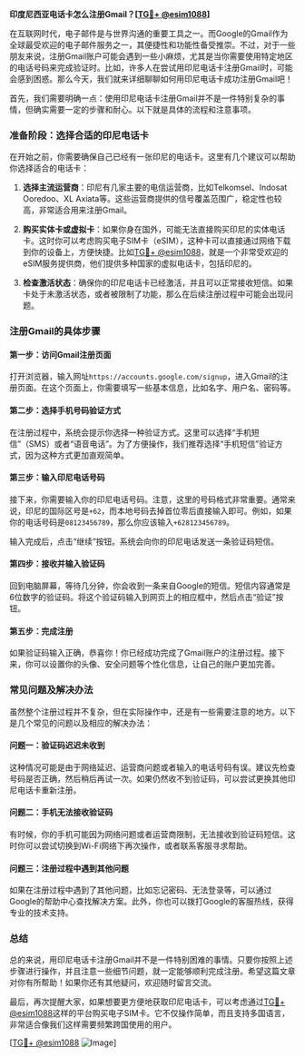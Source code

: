 **印度尼西亚电话卡怎么注册Gmail？[[TG💪+ @esim1088](https://t.me/s/esim1088)]**

在互联网时代，电子邮件是与世界沟通的重要工具之一。而Google的Gmail作为全球最受欢迎的电子邮件服务之一，其便捷性和功能性备受推崇。不过，对于一些朋友来说，注册Gmail账户可能会遇到一些小麻烦，尤其是当你需要使用特定地区的电话号码来完成验证时。比如，许多人在尝试用印尼电话卡注册Gmail时，可能会感到困惑。那么今天，我们就来详细聊聊如何用印尼电话卡成功注册Gmail吧！

首先，我们需要明确一点：使用印尼电话卡注册Gmail并不是一件特别复杂的事情，但确实需要一定的步骤和耐心。以下就是具体的流程和注意事项。

### **准备阶段：选择合适的印尼电话卡**

在开始之前，你需要确保自己已经有一张印尼的电话卡。这里有几个建议可以帮助你选择适合的电话卡：

1. **选择主流运营商**：印尼有几家主要的电信运营商，比如Telkomsel、Indosat Ooredoo、XL Axiata等。这些运营商提供的信号覆盖范围广，稳定性也较高，非常适合用来注册Gmail。
   
2. **购买实体卡或虚拟卡**：如果你身在国外，可能无法直接购买印尼的实体电话卡。这时你可以考虑购买电子SIM卡（eSIM），这种卡可以直接通过网络下载到你的设备上，方便快捷。比如[TG💪+ @esim1088](https://t.me/s/esim1088)，就是一个非常受欢迎的eSIM服务提供商，他们提供多种国家的虚拟电话卡，包括印尼的。

3. **检查激活状态**：确保你的印尼电话卡已经激活，并且可以正常接收短信。如果卡处于未激活状态，或者被限制了功能，那么在后续注册过程中可能会出现问题。

### **注册Gmail的具体步骤**

#### **第一步：访问Gmail注册页面**

打开浏览器，输入网址`https://accounts.google.com/signup`，进入Gmail的注册页面。在这个页面上，你需要填写一些基本信息，比如名字、用户名、密码等。

#### **第二步：选择手机号码验证方式**

在注册过程中，系统会提示你选择一种验证方式。这里可以选择“手机短信”（SMS）或者“语音电话”。为了方便操作，我们推荐选择“手机短信”验证方式，因为这种方式更加直观简单。

#### **第三步：输入印尼电话号码**

接下来，你需要输入你的印尼电话号码。注意，这里的号码格式非常重要。通常来说，印尼的国际区号是`+62`，而本地号码去掉首位零后直接输入即可。例如，如果你的电话号码是`08123456789`，那么你应该输入`+628123456789`。

输入完成后，点击“继续”按钮。系统会向你的印尼电话发送一条验证码短信。

#### **第四步：接收并输入验证码**

回到电脑屏幕，等待几分钟，你会收到一条来自Google的短信。短信内容通常是6位数字的验证码。将这个验证码输入到网页上的相应框中，然后点击“验证”按钮。

#### **第五步：完成注册**

如果验证码输入正确，恭喜你！你已经成功完成了Gmail账户的注册过程。接下来，你可以设置你的头像、安全问题等个性化信息，让自己的账户更加完善。

### **常见问题及解决办法**

虽然整个注册过程并不复杂，但在实际操作中，还是有一些需要注意的地方。以下是几个常见的问题以及相应的解决办法：

#### **问题一：验证码迟迟未收到**

这种情况可能是由于网络延迟、运营商问题或者输入的电话号码有误。建议先检查号码是否正确，然后稍后再试一次。如果仍然收不到验证码，可以尝试更换其他印尼电话卡重新注册。

#### **问题二：手机无法接收验证码**

有时候，你的手机可能因为网络问题或者运营商限制，无法接收到验证码短信。这时你可以尝试切换到Wi-Fi网络下再次操作，或者联系客服寻求帮助。

#### **问题三：注册过程中遇到其他问题**

如果在注册过程中遇到了其他问题，比如忘记密码、无法登录等，可以通过Google的帮助中心查找解决方案。此外，你也可以拨打Google的客服热线，获得专业的技术支持。

### **总结**

总的来说，用印尼电话卡注册Gmail并不是一件特别困难的事情。只要你按照上述步骤进行操作，并且注意一些细节问题，就一定能够顺利完成注册。希望这篇文章对你有所帮助！如果你还有其他疑问，欢迎随时留言交流。

最后，再次提醒大家，如果想要更方便地获取印尼电话卡，可以考虑通过[TG💪+ @esim1088](https://t.me/s/esim1088)这样的平台购买电子SIM卡。它不仅操作简单，而且支持多国语言，非常适合像我们这样需要频繁跨国使用的用户。

[[TG💪+ @esim1088](https://t.me/s/esim1088) ![Image](https://i.postimg.cc/4NQfJmqS/Snipaste-2025-05-13-00-14-12.png)]